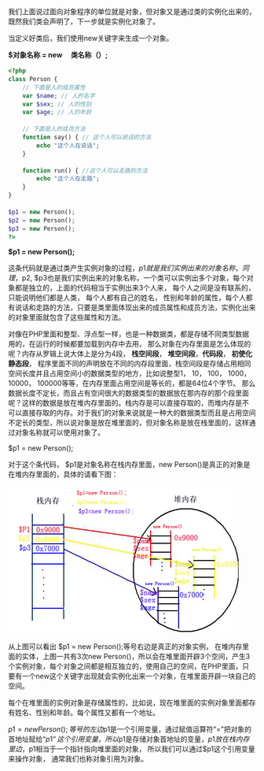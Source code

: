 我们上面说过面向对象程序的单位就是对象，但对象又是通过类的实例化出来的，既然我们类会声明了，下一步就是实例化对象了。

当定义好类后，我们使用new关键字来生成一个对象。

**$对象名称 = new 　类名称（）;**

```php
<?php
class Person {
    // 下面是人的成员属性
    var $name; // 人的名字
    var $sex; // 人的性别
    var $age; // 人的年龄
 
    // 下面是人的成员方法
    function say() { // 这个人可以说话的方法
        echo "这个人在说话";
    }
 
    function run() { //这个人可以走路的方法
        echo "这个人在走路";
    }
}
 
$p1 = new Person();
$p2 = new Person();
$p3 = new Person();
?>
```

**$p1 = new Person();**

这条代码就是通过类产生实例对象的过程，$p1就是我们实例出来的对象名称， 同理，$p2, $p3也是我们实例出来的对象名称，一个类可以实例出多个对象，每个对象都是独立的，上面的代码相当于实例出来3个人来， 每个人之间是没有联系的， 只能说明他们都是人类， 每个人都有自己的姓名， 性别和年龄的属性，每个人都有说话和走路的方法，只要是类里面体现出来的成员属性和成员方法，实例化出来的对象里面就包含了这些属性和方法。

对像在PHP里面和整型、浮点型一样，也是一种数据类，都是存储不同类型数据用的，在运行的时候都要加载到内存中去用， 那么对象在内存里面是怎么体现的呢？内存从罗辑上说大体上是分为4段， **栈空间段**， **堆空间段**，**代码段**， **初使化静态段**， 程序里面不同的声明放在不同的内存段里面，栈空间段是存储占用相同空间长度并且占用空间小的数据类型的地方，比如说整型1， 10， 100， 1000， 10000， 100000等等，在内存里面占用空间是等长的，都是64位4个字节。 那么数据长度不定长，而且占有空间很大的数据类型的数据放在那内存的那个段里面呢？这样的数据是放在堆内存里面的。栈内存是可以直接存取的，而堆内存是不 可以直接存取的内存。对于我们的对象来说就是一种大的数据类型而且是占用空间不定长的类型，所以说对象是放在堆里面的，但对象名称是放在栈里面的，这样通 过对象名称就可以使用对象了。

$p1 = new Person();

对于这个条代码， $p1是对象名称在栈内存里面，new Person()是真正的对象是在堆内存里面的，具体的请看下图：

![image](https://raw.githubusercontent.com/zhaoguibin/markdown_pic/master/pictures/5.%E5%A6%82%E4%BD%95%E5%AE%9E%E4%BE%8B%E5%8C%96%E5%AF%B9%E8%B1%A1.png)

从上图可以看出 $p1 = new Person();等号右边是真正的对象实例， 在堆内存里面的实体，上图一共有3次new Person()，所以会在堆里面开辟3个空间，产生3个实例对象，每个对象之间都是相互独立的，使用自己的空间，在PHP里面，只要有一个new这个关键字出现就会实例化出来一个对象，在堆里面开辟一块自己的空间。

每个在堆里面的实例对象是存储属性的，比如说，现在堆里面的实例对象里面都存有姓名、性别和年龄。每个属性又都有一个地址。

$p1 = new Person();等号的左边$p1是一个引用变量，通过赋值运算符“=”把对象的首地址赋给“$p1“这个引用变量， 所以$p1是存储对象首地址的变量，$p1放在栈内存里边，$p1相当于一个指针指向堆里面的对象， 所以我们可以通过$p1这个引用变量来操作对象， 通常我们也称对象引用为对象。